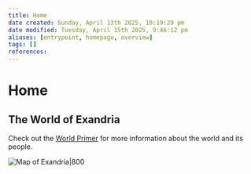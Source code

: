 ```yaml
---
title: Home
date created: Sunday, April 13th 2025, 10:19:29 pm
date modified: Tuesday, April 15th 2025, 9:46:12 pm
aliases: [entrypoint, homepage, overview]
tags: []
references: 
---
```


# Home

## The World of Exandria

Check out the [World Primer](world/index.md) for more information about the world and its people.

![Map of Exandria|800](assets/maps/map-exandria-low-res.png)
